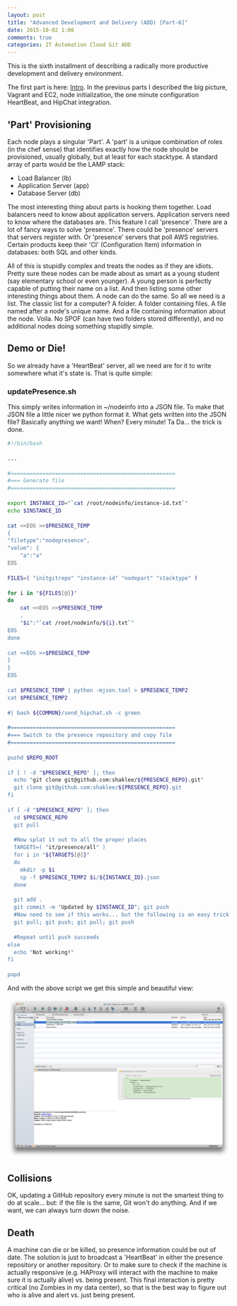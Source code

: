 ```yaml
---
layout: post
title: "Advanced Development and Delivery (ADD) [Part-6]"
date: 2015-10-02 1:00
comments: true
categories: IT Automation Cloud Git ADD
---
```


This is the sixth installment of describing a radically more productive development and delivery environment.

The first part is here: [Intro](/blog/add-1/).  In the previous parts I described the big picture, Vagrant and EC2,
node initialization, the one minute configuration HeartBeat, and HipChat integration.

## 'Part' Provisioning

Each node plays a singular 'Part'.  A 'part' is a unique combination of roles (in the chef sense) that identifies
exactly how the node should be provisioned, usually globally, but at least for each stacktype.  A standard array
of parts would be the LAMP stack:

   * Load Balancer (lb)
   * Application Server (app)
   * Database Server  (db)

<!-- more -->

The most interesting thing about parts is hooking them together.  Load balancers need to know about application servers.
Application servers need to know where the databases are.  This feature I call 'presence'.  There are a lot
of fancy ways to solve 'presence'.  There could be 'presence' servers that servers register with.  Or 'presence' servers
that poll AWS registries.  Certain products keep their 'CI' (Configuration Item) information in databases: both SQL and
other kinds.

All of this is stupidly complex and treats the nodes as if they are idiots.  Pretty sure these nodes can be made about
as smart as a young student (say elementary school or even younger).  A young person is perfectly capable of putting
their name on a list.  And then listing some other interesting things about them.  A node can do the same.  So all
we need is a list.  The classic list for a computer?  A folder.  A folder containing files.  A file named after a node's
unique name.  And a file containing information about the node.  Voila.  No SPOF (can have two folders stored differently),
and no additional nodes doing something stupidly simple.

## Demo or Die!

So we already have a 'HeartBeat' server, all we need are for it to write somewhere what it's state is.  That is
quite simple:

### updatePresence.sh

This simply writes information in ~/nodeinfo into a JSON file.  To make that JSON file a little nicer we python
format it.  What gets written into the JSON file?  Basically anything we want!  When?  Every minute!  Ta Da...
the trick is done.

```bash
#!/bin/bash

...

#====================================================
#=== Generate file
#====================================================

export INSTANCE_ID="`cat /root/nodeinfo/instance-id.txt`"
echo $INSTANCE_ID

cat <<EOS >>$PRESENCE_TEMP
{
"filetype":"nodepresence",
"value": {
    "a":"a"
EOS

FILES=( "initgitrepo" "instance-id" "nodepart" "stacktype" )

for i in "${FILES[@]}"
do
    cat <<EOS >>$PRESENCE_TEMP
    ,
    "$i":"`cat /root/nodeinfo/${i}.txt`"
EOS
done

cat <<EOS >>$PRESENCE_TEMP
}
}
EOS

cat $PRESENCE_TEMP | python -mjson.tool > $PRESENCE_TEMP2
cat $PRESENCE_TEMP2

#| bash ${COMMON}/send_hipchat.sh -c green

#====================================================
#=== Switch to the presence repository and copy file
#====================================================

pushd $REPO_ROOT

if [ ! -d "$PRESENCE_REPO" ]; then
  echo "git clone git@github.com:shaklee/${PRESENCE_REPO}.git"
  git clone git@github.com:shaklee/${PRESENCE_REPO}.git
fi

if [ -d "$PRESENCE_REPO" ]; then
  cd $PRESENCE_REPO
  git pull

  #Now splat it out to all the proper places
  TARGETS=( "it/presence/all" )
  for i in "${TARGETS[@]}"
  do
    mkdir -p $i
    cp -f $PRESENCE_TEMP2 $i/${INSTANCE_ID}.json
  done

  git add .
  git commit -m "Updated by $INSTANCE_ID"; git push
  #Now need to see if this works... but the following is an easy trick in the small
  git pull; git push; git pull; git push

  #Repeat until push succeeds
else
  echo "Not working!"
fi

popd

```

And with the above script we get this simple and beautiful view:

<img src="/images/add-6/add6_sourceTree_cv1.png" />


## Collisions

OK, updating a GitHub repository every minute is not the smartest thing to do at scale... but: if the file
is the same, Git won't do anything.  And if we want, we can always turn down the noise.

## Death

A machine can die or be killed, so presence information could be out of date.  The solution is just to
broadcast a 'HeartBeat' in either the presence repository or another repository.  Or to make sure to
check if the machine is actually responsive (e.g. HAProxy will interact with the machine to make sure it
is actually alive) vs. being present.  This final interaction is pretty critical (no Zombies in my data center),
so that is the best way to figure out who is alive and alert vs. just being present.



